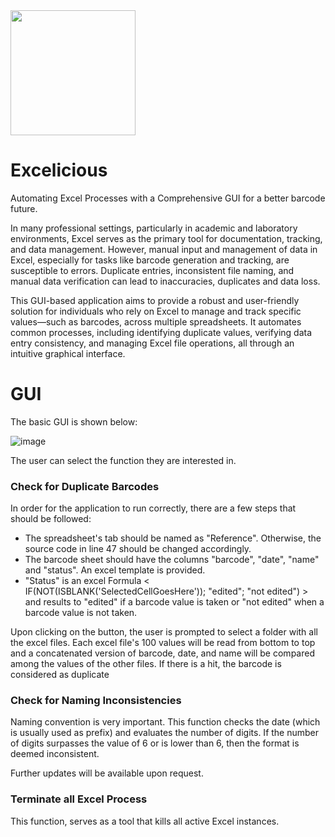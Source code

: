 <img src="https://github.com/user-attachments/assets/eaa7d40e-3f47-49ce-8184-e224236ea6ae" width="200">

# Excelicious
Automating Excel Processes with a Comprehensive GUI for a better barcode future.

In many professional settings, particularly in academic and laboratory environments, Excel serves as the primary tool for documentation, tracking, and data management. However, manual input and management of data in Excel, especially for tasks like barcode generation and tracking, are susceptible to errors. Duplicate entries, inconsistent file naming, and manual data verification can lead to inaccuracies, duplicates and data loss.

This GUI-based application aims to provide a robust and user-friendly solution for individuals who rely on Excel to manage and track specific values—such as barcodes, across multiple spreadsheets. It automates common processes, including identifying duplicate values, verifying data entry consistency, and managing Excel file operations, all through an intuitive graphical interface.

# GUI

The basic GUI is shown below:

![image](https://github.com/user-attachments/assets/9a1ce398-4a75-4d44-ab0d-5099e4e2b60b)

The user can select the function they are interested in. 

### Check for Duplicate Barcodes

In order for the application to run correctly, there are a few steps that should be followed:
- The spreadsheet's tab should be named as "Reference". Otherwise, the source code in line 47 should 
be changed accordingly.
- The barcode sheet should have the columns "barcode", "date", "name" and "status". An excel template is
provided. 
- "Status" is an excel Formula < IF(NOT(ISBLANK('SelectedCellGoesHere')); "edited"; "not edited") >
and results to "edited" if a barcode value is taken or "not edited" when a barcode value is not taken.

Upon clicking on the button, the user is prompted to select a folder with all the excel files. 
Each excel file's 100 values will be read from bottom to top and a concatenated version of barcode, date,
and name will be compared among the values of the other files. If there is a hit, the barcode is considered as duplicate

### Check for Naming Inconsistencies

Naming convention is very important. This function checks the date (which is usually used as prefix) and evaluates the number of digits. If the number of digits surpasses the value of 6 or is lower than 6, then the 
format is deemed inconsistent.

Further updates will be available upon request.

### Terminate all Excel Process

This function, serves as a tool that kills all active Excel instances. 



